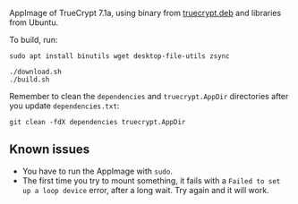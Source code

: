 AppImage of TrueCrypt 7.1a, using binary from [truecrypt.deb](https://github.com/stefansundin/truecrypt.deb) and libraries from Ubuntu.

To build, run:

```shell
sudo apt install binutils wget desktop-file-utils zsync

./download.sh
./build.sh
```

Remember to clean the `dependencies` and `truecrypt.AppDir` directories after you update `dependencies.txt`:

```shell
git clean -fdX dependencies truecrypt.AppDir
```

## Known issues

- You have to run the AppImage with `sudo`.
- The first time you try to mount something, it fails with a `Failed to set up a loop device` error, after a long wait. Try again and it will work.

